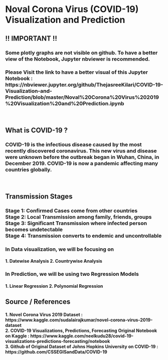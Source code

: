 # Noval Corona Virus (COVID-19) Visualization and Prediction
<h2> !! IMPORTANT !! </h2>
<h3> Some plotly graphs are not visible on github. To have a better view of the Notebook, Jupyter nbviewer is recommended.<br></h3>
<h3>Please Visit the link to have a better visual of this Jupyter Notebook : https://nbviewer.jupyter.org/github/ThejasreeKilari/COVID-19-Visualization-and-Prediction/blob/master/Noval%20Corona%20Virus%202019%20Visualization%20and%20Prediction.ipynb</h3><Br>
<h2>What is COVID-19 ?</h2>
<h3>COVID-19 is the infectious disease caused by the most recently discovered coronavirus. This new virus and disease were unknown before the outbreak began in Wuhan, China, in December 2019. COVID-19 is now a pandemic affecting many countries globally.</h3><br>
<h2>Transmission Stages</h2>
<h3>
Stage 1: Confirmed Cases come from other countries<br>
Stage 2: Local Transmission among family, friends, groups<br>
Stage 3: Significant Transmission where infected person becomes undetectable<br>
Stage 4: Transmission converts to endemic and uncontrollable<br></h3>
<h3>In Data visualization, we will be focusing on<br></h3>
<h4>1. Datewise Analysis 2. Countrywise Analysis <br></h4>
<h3>In Prediction, we will be using two Regression Models<br></h3>
<h4>1. Linear Regression 2. Polynomial Regression<br></h4>
<h2> Source / References </h3>
<h4>
1. Novel Corona Virus 2019 Dataset : https://www.kaggle.com/sudalairajkumar/novel-corona-virus-2019-dataset<br>
2. COVID-19 Visualizations, Predictions, Forecasting Original Notebook on Kaggle : https://www.kaggle.com/neelkudu28/covid-19-visualizations-predictions-forecasting/notebook <br>
3. Github of Original Dataset of Johns Hopkins University on COVID-19 : https://github.com/CSSEGISandData/COVID-19 <br>

